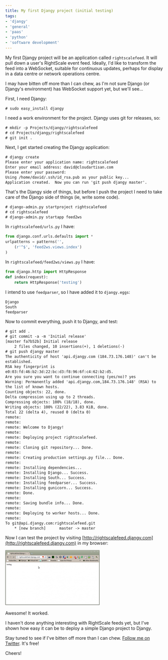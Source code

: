 ```yaml
---
title: My first Djangy project (initial testing)
tags:
- 'djangy'
- 'general'
- 'paas'
- 'python'
- 'software development'
---
```


My first Djangy project will be an application called `rightscalefeed`. It will pull down a user's RightScale event feed. Ideally, I'd like to transform the feed into a WebSocket, suitable for continuous updates, perhaps for display in a data centre or network operations centre.

I may have bitten off more than I can chew, as I'm not sure Django (or Djangy's environment) has WebSocket support yet, but we'll see...

First, I need Djangy:

~~~console
# sudo easy_install djangy
~~~

I need a work environment for the project. Djangy uses git for releases, so:

~~~console
# mkdir -p Projects/djangy/rightscalefeed
# cd Projects/djangy/rightscalefeed
# git init .
~~~

Next, I get started creating the Djangy application:


~~~console
# djangy create
Please enter your application name: rightscalefeed  
Enter your email address: david@cloudartisan.com
Please enter your password:  
Using /home/david/.ssh/id_rsa.pub as your public key...  
Application created.  Now you can run 'git push djangy master'.
~~~

That's the Djangy side of things, but before I push the project I need to take care of the Django side of things (ie, write some code).


~~~console
# django-admin.py startproject rightscalefeed
# cd rightscalefeed
# django-admin.py startapp feed2ws
~~~

In `rightscalefeed/urls.py` I have:

~~~python
from django.conf.urls.defaults import *  
urlpatterns = patterns('',
    (r'^$', 'feed2ws.views.index')
)
~~~

In `rightscalefeed/feed2ws/views.py` I have:

~~~python
from django.http import HttpResponse  
def index(request):
    return HttpResponse('testing')
~~~

I intend to use `feedparser`, so I have added it to `djangy.eggs`:


~~~console
Django
South
feedparser
~~~

Now to commit everything, push it to Djangy, and test:


~~~console
# git add .
# git commit -a -m 'Initial release'
[master fa7b52b] Initial release
    2 files changed, 10 insertions(+), 1 deletions(-)
# git push djangy master
The authenticity of host 'api.djangy.com (184.73.176.148)' can't be established.
RSA key fingerprint is e0:03:fd:46:b2:3d:22:bc:d3:f8:96:6f:c4:62:b2:d5.
Are you sure you want to continue connecting (yes/no)? yes
Warning: Permanently added 'api.djangy.com,184.73.176.148' (RSA) to the list of known hosts.
Counting objects: 22, done.
Delta compression using up to 2 threads.
Compressing objects: 100% (18/18), done.
Writing objects: 100% (22/22), 3.83 KiB, done.
Total 22 (delta 4), reused 0 (delta 0)
remote: 
remote: 
remote: Welcome to Djangy!
remote: 
remote: Deploying project rightscalefeed.
remote: 
remote: Cloning git repository... Done.
remote: 
remote: Creating production settings.py file... Done.
remote: 
remote: Installing dependencies...
remote: Installing Django... Success.
remote: Installing South... Success.
remote: Installing feedparser... Success.
remote: Installing gunicorn... Success.
remote: Done.
remote: 
remote: Saving bundle info... Done.
remote: 
remote: Deploying to worker hosts... Done.
remote: 
To git@api.djangy.com:rightscalefeed.git
    * [new branch]      master -> master
~~~

Now I can test the project by visiting [http://rightscalefeed.djangy.com](http://rightscalefeed.djangy.com) in my browser:

[![Testing rightscalefeed.djangy.com](/assets/images/2010/11/rightscalefeed.djangy.com-testing-300x174.png)](/assets/images/2010/11/rightscalefeed.djangy.com-testing.png)

Awesome! It worked.

I haven't done anything interesting with RightScale feeds yet, but I've shown how easy it can be to deploy a simple Django project to Djangy.

Stay tuned to see if I've bitten off more than I can chew. [Follow me on Twitter](http://twitter.com/davidltaylor). It's free!

Cheers!
